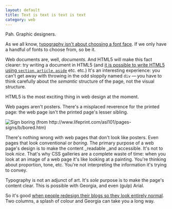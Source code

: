 ```yaml
---
layout: default
title: Text is text is text is text
category: web
---
```


Pah. Graphic designers.

As we all know, [typography isn't about choosing a font face](http://ilovetypography.com/2008/04/04/on-choosing-type/). If we only have a handful of fonts to choose from, so be it.

Web documents are, well, _documents_. And HTML5 will make this fact clearer: try writing a document in HTML5 (and [it is possible to write HTML5 using `section`, `article`, `aside`](http://orderedlist.com/articles/structural-tags-in-html5) etc. etc.) It's an interesting experience: you can't get away with throwing in the odd sloppily named `div` — you have to think carefully about the _semantic_ structure of the page, not the visual structure.

HTML5 is the most exciting thing in web design at the moment.

Web pages aren't posters. There's a misplaced reverence for the printed page: the web page isn't the printed page's lesser sibling.

![Sign boring (from http://www.lifeprint.com/asl101/pages-signs/b/bored.htm)](http://leonpaternoster.com/wp-content/uploads/2009/06/boring.jpg)

There's nothing wrong with web pages that don't look like posters. Even pages that look conventional or _boring_. The primary purpose of a web page's design is to make the content _readable _and accessible. It's not to look _nice_. That's why CSS galleries are a complete waste of time: when you look at an image of a web page it's like looking at a painting. You're thinking about proportion, tone, etc. You're not interpreting the information it's trying to convey.

Typography is not an adjunct of art. It's _sole_ purpose is to make the page's content clear. This is possible with Georgia, and even (gulp) Arial.

So it's good [when people redesign their blogs so they look entirely normal](http://www.zeldman.com/2009/06/12/redesigned/). Two columns, a splash of colour and Georgia can take you a long way.
